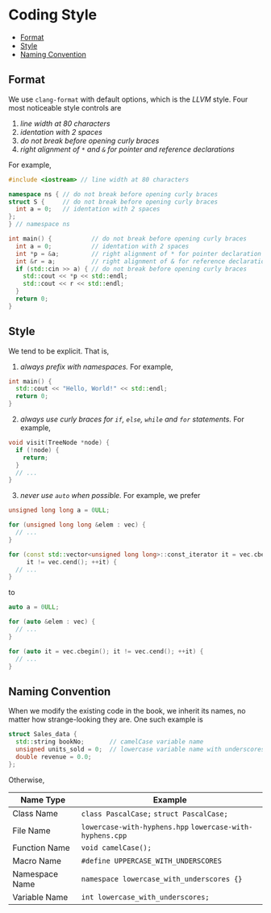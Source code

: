 # Coding Style

- [Format](#format)
- [Style](#style)
- [Naming Convention](#naming-convention)


## Format

We use `clang-format` with default options, which is the *LLVM* style. Four most noticeable style controls are

1. *line width at 80 characters*
2. *identation with 2 spaces*
3. *do not break before opening curly braces*
4. *right alignment of `*` and  `&` for pointer and reference declarations*

For example,

```c++
#include <iostream> // line width at 80 characters

namespace ns { // do not break before opening curly braces
struct S {     // do not break before opening curly braces
  int a = 0;   // identation with 2 spaces
};
} // namespace ns

int main() {           // do not break before opening curly braces
  int a = 0;           // identation with 2 spaces
  int *p = &a;         // right alignment of * for pointer declaration
  int &r = a;          // right alignment of & for reference declaration
  if (std::cin >> a) { // do not break before opening curly braces
    std::cout << *p << std::endl;
    std::cout << r << std::endl;
  }
  return 0;
}
```

## Style

We tend to be explicit. That is,

1. *always prefix with namespaces.* For example,

```c++
int main() {
  std::cout << "Hello, World!" << std::endl;
  return 0;
}
```

2. *always use curly braces for `if`, `else`, `while` and `for` statements.* For example,

```c++
void visit(TreeNode *node) {
  if (!node) {
    return;
  }
  // ...
}
```

3. *never use `auto` when possible.* For example, we prefer

```c++
unsigned long long a = 0ULL;

for (unsigned long long &elem : vec) {
  // ...
}

for (const std::vector<unsigned long long>::const_iterator it = vec.cbegin();
     it != vec.cend(); ++it) {
  // ...
}
```

to

```c++
auto a = 0ULL;

for (auto &elem : vec) {
  // ...
}

for (auto it = vec.cbegin(); it != vec.cend(); ++it) {
  // ...
}
```

## Naming Convention

When we modify the existing code in the book, we inherit its names, no matter how strange-looking they are. One such example is

```c++
struct Sales_data {
  std::string bookNo;       // camelCase variable name
  unsigned units_sold = 0;  // lowercase variable name with underscores
  double revenue = 0.0;
};
```

Otherwise,

| Name Type      | Example                                                   |
| -------------- | --------------------------------------------------------- |
| Class Name     | `class PascalCase;` `struct PascalCase;`                  |
| File Name      | `lowercase-with-hyphens.hpp` `lowercase-with-hyphens.cpp` |
| Function Name  | `void camelCase();`                                       |
| Macro Name     | `#define UPPERCASE_WITH_UNDERSCORES`                      |
| Namespace Name | `namespace lowercase_with_underscores {}`                 |
| Variable Name  | `int lowercase_with_underscores;`                         |
